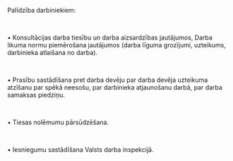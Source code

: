 Palīdzība darbiniekiem:

<br/>

• Konsultācijas darba tiesību un darba aizsardzības jautājumos, Darba likuma normu piemērošana jautājumos (darba līguma grozījumi, uzteikums, darbinieka atlaišana no darba).

<br/>

• Prasību sastādīšana pret darba devēju par darba devēja uzteikuma atzīšanu par spēkā neesošu, par darbinieka atjaunošanu darbā, par darba samaksas piedziņu.

<br/>

• Tiesas nolēmumu pārsūdzēšana.

<br/>

• Iesniegumu sastādīšana Valsts darba inspekcijā.
